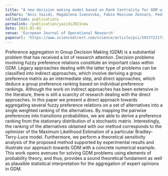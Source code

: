 ```yaml
---
title: "A new decision making model based on Rank Centrality for GDM with fuzzy preference relations"
authors: "Anis Yazidi, Magdalena Ivanovska, Fabio Massimo Zennaro, Pedro G. Lind, Enrique Herrera Viedma"
collection: publications
permalink: /publication/yazidi2021new
date: 2021-01-01
venue: 'European Journal of Operational Research'
paperurl: 'https://www.sciencedirect.com/science/article/pii/S0377221721004586'
---
```


Preference aggregation in Group Decision Making (GDM) is a substantial problem that has received a lot of research attention. Decision problems involving fuzzy preference relations constitute an important class within GDM. Legacy approaches dealing with the latter type of problems can be classified into indirect approaches, which involve deriving a group preference matrix as an intermediate step, and direct approaches, which deduce a group preference ranking based on individual preference rankings. Although the work on indirect approaches has been extensive in the literature, there is still a scarcity of research dealing with the direct approaches. In this paper we present a direct approach towards aggregating several fuzzy preference relations on a set of alternatives into a single weighted ranking of the alternatives. By mapping the pairwise preferences into transitions probabilities, we are able to derive a preference ranking from the stationary distribution of a stochastic matrix. Interestingly, the ranking of the alternatives obtained with our method corresponds to the optimizer of the  Maximum Likelihood Estimation of a particular Bradley-Terry-Luce model. Furthermore, we  perform a theoretical  sensitivity analysis of the proposed method supported by experimental results and illustrate our approach towards GDM with a concrete numerical example. This work opens avenues for solving GDM problems using  elements of probability theory, and thus, provides a sound theoretical fundament as well as plausible statistical interpretation for the aggregation of expert opinions in GDM.
